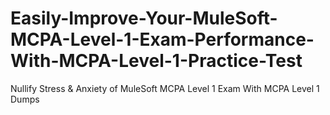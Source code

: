 # Easily-Improve-Your-MuleSoft-MCPA-Level-1-Exam-Performance-With-MCPA-Level-1-Practice-Test
Nullify Stress &amp; Anxiety of MuleSoft MCPA Level 1 Exam With MCPA Level 1 Dumps
